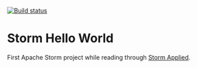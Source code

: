 [![Build status](https://badge.buildkite.com/c7d075701f19e842e88637d625faeaf6818148d4547a84ab80.svg)](https://buildkite.com/rhys/stormhelloworld)

# Storm Hello World
First Apache Storm project while reading through [Storm Applied](https://www.manning.com/books/storm-applied).
